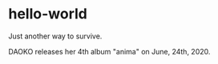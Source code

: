 # hello-world
Just another way to survive.

DAOKO releases her 4th album "anima" on June, 24th, 2020.
